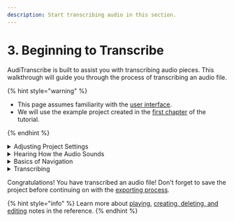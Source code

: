 ```yaml
---
description: Start transcribing audio in this section.
---
```


# 3. Beginning to Transcribe

AudiTranscribe is built to assist you with transcribing audio pieces. This walkthrough will guide you through the
process of transcribing an audio file.

{% hint style="warning" %}

* This page assumes familiarity with the [user interface](2-user-interface.md).
* We will use the example project created in the [first chapter](1-first-project.md) of the tutorial.

{% endhint %}

<details>

<summary>Adjusting Project Settings</summary>

We will first need to adjust the music key, BPM, time signature, and playback offset.

If you are using the example project file, and enabled estimation of both the BPM and the music key, the top section of
the UI should show the following information:

* **Music Key**: F Major
* **BPM**: 120.2
* **Time Signature**: 4/4
* **Offset**: 0

Unfortunately, although the music key and BPM are close to the actual values, these are not the correct settings for the
project. Adjust the settings so that they have the following values:

* **Music Key**: C♯ Major
* **BPM**: 120
* **Time Signature**: 6/8
* **Offset**: 0.5

Once you have updated the settings, **save the project**.

</details>

<details>

<summary>Hearing How the Audio Sounds</summary>

Once the project settings are correct, we would like to hear how the audio sounds. There are two ways to do this:

1. Press the **play/pause button** at the bottom of the window.
2. Press the **space bar**.

To stop playing the audio file, press the pause/play button again or press the space bar.

</details>

<details>

<summary>Basics of Navigation</summary>

To move around the spectrogram, you can do one of a few things.

* To scroll up or down, use the **scroll** **wheel** to scroll up or down.
* To move left or right, drag the spectrogram by clicking and dragging on the spectrogram.
* Alternatively, you can use the **scroll to playhead button** to help you move along the spectrogram.
    * However, this is not recommended as it is very jerky.

</details>

<details>

<summary>Transcribing</summary>

Now that we have a good idea of how the music sounds, let's try and transcribe it by hand.

1. Enable **editing mode**. You can do this by either
    * pressing the **edit mode button** at the bottom of the window, or
    * pressing the **N** key on your keyboard.
2. Find a spot where the audio intensity is high.
    * The higher the audio intensity, the brighter the colour of the spectrogram. Some spots that are high intensity are
      shown in the image below.
      <figure>
         <img src="img/3-beginning-to-transcribe/high-intensity.jpg" alt="">
         <figcaption>
            <p>Some high intensity spots on the spectrogram</p>
         </figcaption>
      </figure>
    * To determine if a note at that pitch is playing at that time, **disable note editing** mode before clicking on the
      spectrogram to hear how that note would sound. **Remember to re-enable note editing before continuing!**
3. At that spot, click on the spectrogram. A pink rectangle should appear.
    * If you hear a note playing instead of seeing a pink rectangle created, enable note editing mode first by following
      Step 1.
4. Resize the note to the desired size. You can do this by dragging the sides of the note rectangle.
5. To play the transcribed notes along with the audio, play the audio.
    * To mute the original audio playback, click on the mute audio button.
    * To mute the notes' playback, click on the mute notes button.
6. Repeat steps 2 to 5 until you have transcribed the audio sufficiently.

At this point, you should have an audio file with transcribed notes.

</details>

Congratulations! You have transcribed an audio file! Don't forget to save the project before continuing on with
the [exporting process](4-exporting.md).

{% hint style="info" %}
Learn more about [playing](../reference/playing-notes.md),
[creating, deleting, and editing](../reference/creating-deleting-and-editing-notes.md) notes in the reference.
{% endhint %}
